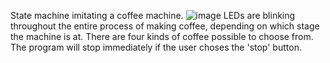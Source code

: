 State machine imitating a coffee machine.
![image](https://github.com/user-attachments/assets/a9504543-c272-4fcd-8e40-d7dd45e832d7)
LEDs are blinking throughout the entire process of making coffee, depending on which stage the machine is at.
There are four kinds of coffee possible to choose from.
The program will stop immediately if the user choses the 'stop' button.

